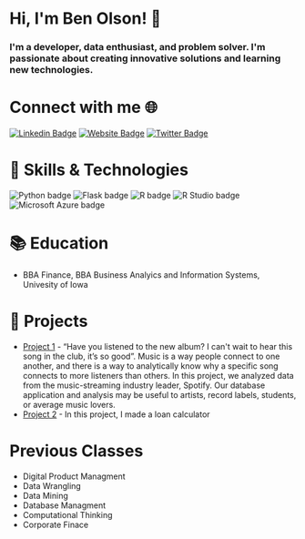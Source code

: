 # Hi, I'm Ben Olson! 👋

### I'm a developer, data enthusiast, and problem solver. I'm passionate about creating innovative solutions and learning new technologies.

# Connect with me 🌐

[![Linkedin Badge](https://img.shields.io/badge/-LinkedIn-0e76a8?style=flat-square&logo=Linkedin&logoColor=white)](https://linkedin.com/in/ben-olson-) [![Website Badge](https://img.shields.io/badge/Website-3b5998?style=flat-square&logo=google-chrome&logoColor=white)](https://benolson.live/) [![Twitter Badge](https://img.shields.io/badge/-Twitter-00acee?style=flat-square&logo=Twitter&logoColor=white)](https://twitter.com/benolsonn)

# 💼 Skills & Technologies
![Python badge](https://img.shields.io/static/v1?message=Python&logo=R&labelColor=3776AB&color=3776AB&logoColor=white&label=%20&style=for-the-badge) ![Flask badge](https://img.shields.io/static/v1?message=Flask&logo=Flask&labelColor=000000&color=000000&logoColor=white&label=%20&style=for-the-badge) ![R badge](https://img.shields.io/static/v1?message=R%20Programming&logo=R&labelColor=276DC3&color=276DC3&logoColor=white&label=%20&style=for-the-badge) ![R Studio badge](https://img.shields.io/static/v1?message=R%20Studio&logo=RStudio&labelColor=75AADB&color=75AADB&logoColor=white&label=%20&style=for-the-badge) ![Microsoft Azure badge](https://img.shields.io/static/v1?message=Azure&logo=Microsoft%20Azure&labelColor=0078D4&color=0078D4&logoColor=white&label=%20&style=for-the-badge) 

# 📚 Education

* BBA Finance, BBA Business Analyics and Information Systems, Univesity of Iowa

# 🌟 Projects

* [Project 1](https://apex.oracle.com/pls/apex/r/beyonce/spotify-analysis74651/home?session=6546818436368  ) - “Have you listened to the new album? I can't wait to hear this song in the club, it’s so good”. Music is a way people connect to one another, and there is a way to analytically know why a specific song connects to more listeners than others. In this project, we analyzed data from the music-streaming industry leader, Spotify. Our database application and analysis may be useful to artists, record labels, students, or average music lovers.    
* [Project 2](https://github.com/BenOlson101/Loan-calculator4) - In this project, I made a loan calculator

# Previous Classes
* Digital Product Managment
* Data Wrangling
* Data Mining
* Database Managment
* Computational Thinking
* Corporate Finace
